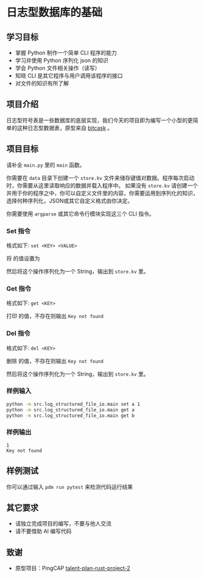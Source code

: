 # 日志型数据库的基础

## 学习目标

- 掌握 Python 制作一个简单 CLI 程序的能力
- 学习并使用 Python 序列化 json 的知识
- 学会 Python 文件相关操作（读写）
- 知晓 CLI 是其它程序与用户调用该程序的接口
- 对文件的知识有所了解

## 项目介绍

日志型符号表是一些数据库的底层实现，我们今天的项目即为编写一个小型的更简单的这种日志型数据表，原型来自 [bitcask](https://github.com/basho/bitcask) 。

## 项目目标

请补全 `main.py` 里的 `main` 函数。

你需要在 `data` 目录下创建一个 `store.kv` 文件来储存键值对数据。程序每次启动时，你需要从这里读取响应的数据并载入程序中。
如果没有 `store.kv` 请创建一个并用于你的程序之中，你可以自定义文件里的内容，你需要运用到序列化的知识，选择何种序列化，JSON或其它自定义格式由你决定。

你需要使用 `argparse` 或其它命令行模块实现这三个 CLI 指令。


### Set 指令 

格式如下: `set <KEY> <VALUE>`

将 <KEY> 的值设置为 <VALUE>

然后将这个操作序列化为一个 String，输出到 `store.kv` 里。

### Get 指令 
格式如下: `get <KEY>`

打印 <KEY> 的值，不存在则输出 `Key not found`

### Del 指令 
格式如下: `del <KEY>`

删除 <KEY> 的值，不存在则输出 `Key not found`

然后将这个操作序列化为一个 String，输出到 `store.kv` 里。

### 样例输入

```sh
python -m src.log_structured_file_io.main set a 1
python -m src.log_structured_file_io.main get a
python -m src.log_structured_file_io.main get b
```

### 样例输出

```
1
Key not found
```


## 样例测试

你可以通过输入 `pdm run pytest` 来检测代码运行结果

## 其它要求

- 请独立完成项目的编写，不要与他人交流
- 请不要借助 AI 编写代码


## 致谢
- 原型项目：PingCAP [talent-plan-rust-project-2](https://github.com/pingcap/talent-plan/tree/master/courses/rust/projects/project-2)
